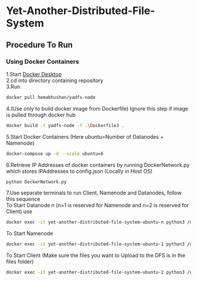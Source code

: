 # Yet-Another-Distributed-File-System

## Procedure To Run

### Using Docker Containers

1.Start [Docker Desktop](https://www.docker.com/products/docker-desktop/) \
2.cd into directory containing repository \
3.Run 
```sh
docker pull hemabhushan/yadfs-node
```
4.(Use only to build docker image from Dockerfile)  Ignore this step if image is pulled through docker hub
```sh
docker build -t yadfs-node -f .\Dockerfile3 .
```
5.Start Docker Containers   (Here ubuntu=Number of Datanodes + Namenode)
```sh
docker-compose up -d --scale ubuntu=6
```
6.Retrieve IP Addresses of docker containers by running DockerNetwork.py which stores IPAddresses to config.json  (Locally in Host OS)
```sh
python DockerNetwork.py
```
7.Use separate terminals to run Client, Namenode and Datanodes, follow this sequence \
To Start Datanode n (n=1 is reserved for Namenode and n=2 is reserved for Client) use
```sh
docker exec -it yet-another-distributed-file-system-ubuntu-n python3 /usr/files/DataNode.py
```
To Start Namenode
```sh
docker exec -it yet-another-distributed-file-system-ubuntu-1 python3 /usr/files/NameNode.py
```
To Start Client (Make sure the files you want to Upload to the DFS is in the files folder)
```sh
docker exec -it yet-another-distributed-file-system-ubuntu-2 python3 /usr/files/Client.py
```

